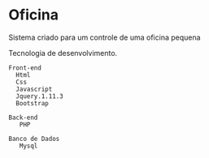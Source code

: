 # Oficina
Sistema criado para um controle de uma oficina pequena


Tecnologia de desenvolvimento.

    Front-end
      Html
      Css
      Javascript
      Jquery.1.11.3
      Bootstrap

    Back-end
       PHP
        
    Banco de Dados
       Mysql
   
   
   
   
